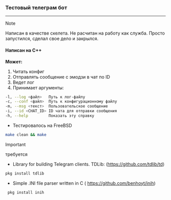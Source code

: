 ### Тестовый телеграм бот
----------
>[!NOTE]
>Написан в качестве скелета. Не расчитан на работу как служба. Просто запустился, сделал свое дело и закрылся.

#### Написан на C++
**Может:**
1. Читать конфиг
2. Отправлять сообщение с эмодзи в чат по ID
3. Ведет лог
4. Принимает аргументы:
```bash
-l, --log <файл>   Путь к лог-файлу
-c, --conf <файл>  Путь к конфигурационному файлу
-m, --msg <текст>  Пользовательское сообщение
-i, --id <CHAT_ID> ID чата для отправки сообщения
-h, --help         Показать эту справку
```
* Тестировалось на FreeBSD
```bash
make clean && make
```
>[!IMPORTANT]
>требуется
>* Library for building Telegram clients. TDLib: (https://github.com/tdlib/td)
 ```bash
pkg install tdlib
```
 * Simple .INI file parser written in C ( https://github.com/benhoyt/inih)
```bash
 pkg install inih
```
